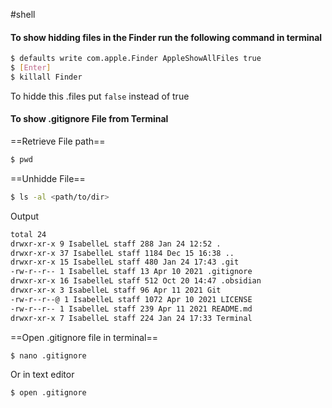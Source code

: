 #shell 
#### To show hidding files in the Finder run the following command in terminal 

```bash
$ defaults write com.apple.Finder AppleShowAllFiles true 
$ [Enter]
$ killall Finder
```

To hidde this .files put `false` instead of true

#### To show .gitignore File from Terminal
==Retrieve File path==
```bash
$ pwd
```

==Unhidde File==
```bash
$ ls -al <path/to/dir>
```

Output
```bash
total 24
drwxr-xr-x 9 IsabelleL staff 288 Jan 24 12:52 .
drwxr-xr-x 37 IsabelleL staff 1184 Dec 15 16:38 ..
drwxr-xr-x 15 IsabelleL staff 480 Jan 24 17:43 .git
-rw-r--r-- 1 IsabelleL staff 13 Apr 10 2021 .gitignore
drwxr-xr-x 16 IsabelleL staff 512 Oct 20 14:47 .obsidian
drwxr-xr-x 3 IsabelleL staff 96 Apr 11 2021 Git
-rw-r--r--@ 1 IsabelleL staff 1072 Apr 10 2021 LICENSE
-rw-r--r-- 1 IsabelleL staff 239 Apr 11 2021 README.md
drwxr-xr-x 7 IsabelleL staff 224 Jan 24 17:33 Terminal
```

==Open .gitignore file in terminal==
```bash
$ nano .gitignore
```

Or in text editor
```bash
$ open .gitignore
```